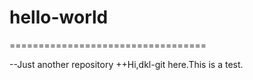 
# hello-world
==================================

--Just another repository
++Hi,dkl-git here.This is a test.
